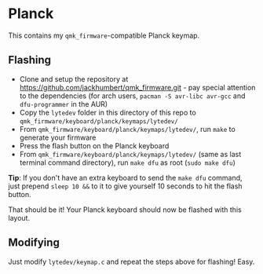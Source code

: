 # Planck
This contains my `qmk_firmware`-compatible Planck keymap.

## Flashing

* Clone and setup the repository at https://github.com/jackhumbert/qmk_firmware.git - pay special attention to the dependencies (for arch users, `pacman -S avr-libc avr-gcc` and `dfu-programmer` in the AUR)
* Copy the `lytedev` folder in this directory of this repo to `qmk_firmware/keyboard/planck/keymaps/lytedev/`
* From `qmk_firmware/keyboard/planck/keymaps/lytedev/`, run `make` to generate your firmware
* Press the flash button on the Planck keyboard
* From `qmk_firmware/keyboard/planck/keymaps/lytedev/` (same as last terminal command directory), run `make dfu` as root (`sudo make dfu`)

**Tip**: If you don't have an extra keyboard to send the `make dfu` command, just prepend `sleep 10 &&` to it to give yourself 10 seconds to hit the flash button.

That should be it! Your Planck keyboard should now be flashed with this layout.

## Modifying
Just modify `lytedev/keymap.c` and repeat the steps above for flashing! Easy.

